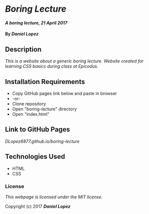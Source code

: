 # _Boring Lecture_

#### _A boring lecture, 21 April 2017_

#### By _**Daniel Lopez**_

## Description

_This is a website about a generic boring lecture. Website created for learning CSS basics during class at Epicodus._


## Installation Requirements

* Copy GitHub pages link below and paste in browser
* -or-
* Clone repository
* Open "boring-lecture" directory
* Open "index.html"

## Link to GitHub Pages

_DLopez6877.github.io/boring-lecture_

## Technologies Used

* HTML
* CSS

### License

*This webpage is licensed under the MIT license.*

Copyright (c) 2017 **_Daniel Lopez_**
